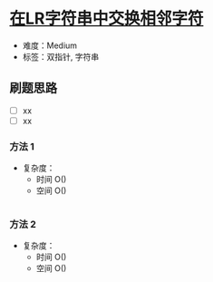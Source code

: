 # [在LR字符串中交换相邻字符](https://leetcode-cn.com/problems/swap-adjacent-in-lr-string/)

- 难度：Medium
- 标签：双指针, 字符串

## 刷题思路

- [ ] xx
- [ ] xx

### 方法 1

- 复杂度：
    - 时间 O()
    - 空间 O()

``` js

```

### 方法 2

- 复杂度：
    - 时间 O()
    - 空间 O()

``` js

```
